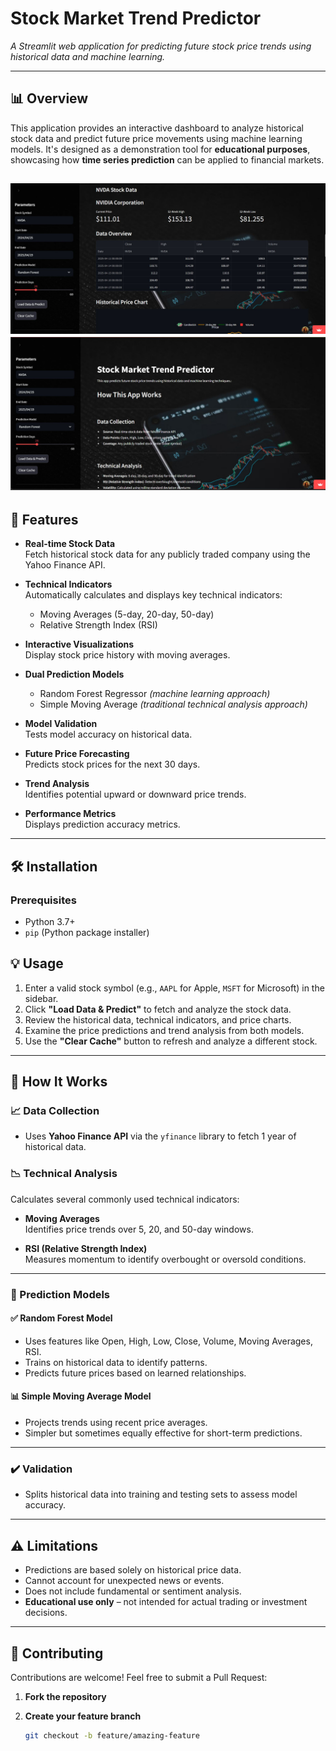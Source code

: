 # Stock Market Trend Predictor

*A Streamlit web application for predicting future stock price trends using historical data and machine learning.*

---

## 📊 Overview
This application provides an interactive dashboard to analyze historical stock data and predict future price movements using machine learning models. It's designed as a demonstration tool for **educational purposes**, showcasing how **time series prediction** can be applied to financial markets.

![image alt](https://github.com/Kritika896/Stock_Market_Trend_Predictor/blob/main/1745671452162.jpeg?raw=true)
![image alt](https://github.com/Kritika896/Stock_Market_Trend_Predictor/blob/main/1745671452263.jpeg?raw=true)
---

## 🚀 Features

- **Real-time Stock Data**  
  Fetch historical stock data for any publicly traded company using the Yahoo Finance API.

- **Technical Indicators**  
  Automatically calculates and displays key technical indicators:
  - Moving Averages (5-day, 20-day, 50-day)
  - Relative Strength Index (RSI)

- **Interactive Visualizations**  
  Display stock price history with moving averages.

- **Dual Prediction Models**
  - Random Forest Regressor *(machine learning approach)*
  - Simple Moving Average *(traditional technical analysis approach)*

- **Model Validation**  
  Tests model accuracy on historical data.

- **Future Price Forecasting**  
  Predicts stock prices for the next 30 days.

- **Trend Analysis**  
  Identifies potential upward or downward price trends.

- **Performance Metrics**  
  Displays prediction accuracy metrics.

---

## 🛠️ Installation

### Prerequisites
- Python 3.7+  
- `pip` (Python package installer)

## 💡 Usage

1. Enter a valid stock symbol (e.g., `AAPL` for Apple, `MSFT` for Microsoft) in the sidebar.
2. Click **"Load Data & Predict"** to fetch and analyze the stock data.
3. Review the historical data, technical indicators, and price charts.
4. Examine the price predictions and trend analysis from both models.
5. Use the **"Clear Cache"** button to refresh and analyze a different stock.

---

## 🔬 How It Works

### 📈 Data Collection
- Uses **Yahoo Finance API** via the `yfinance` library to fetch 1 year of historical data.

### 📉 Technical Analysis
Calculates several commonly used technical indicators:

- **Moving Averages**  
  Identifies price trends over 5, 20, and 50-day windows.

- **RSI (Relative Strength Index)**  
  Measures momentum to identify overbought or oversold conditions.

---

### 🤖 Prediction Models

#### ✅ Random Forest Model
- Uses features like Open, High, Low, Close, Volume, Moving Averages, RSI.
- Trains on historical data to identify patterns.
- Predicts future prices based on learned relationships.

#### 📊 Simple Moving Average Model
- Projects trends using recent price averages.
- Simpler but sometimes equally effective for short-term predictions.

---

### ✔️ Validation
- Splits historical data into training and testing sets to assess model accuracy.

---

## ⚠️ Limitations

- Predictions are based solely on historical price data.
- Cannot account for unexpected news or events.
- Does not include fundamental or sentiment analysis.
- **Educational use only** – not intended for actual trading or investment decisions.

---

## 🤝 Contributing

Contributions are welcome! Feel free to submit a Pull Request:

1. **Fork the repository**

2. **Create your feature branch**
   ```bash
   git checkout -b feature/amazing-feature


